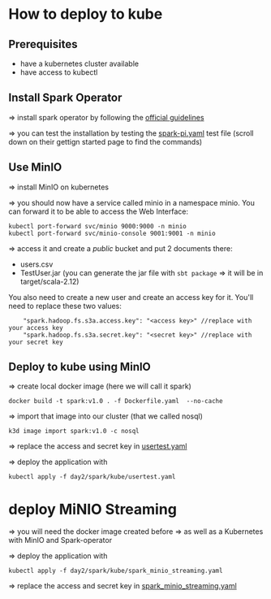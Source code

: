 # How to deploy to kube

## Prerequisites

- have a kubernetes cluster available
- have access to kubectl

## Install Spark Operator

=> install spark operator by following the [official guidelines](https://www.kubeflow.org/docs/components/spark-operator/getting-started/)

=> you can test the installation by testing the [spark-pi.yaml](https://github.com/kubeflow/spark-operator/blob/master/examples/spark-pi.yaml) test file (scroll down on their gettign started page to find the commands)


## Use MinIO

=> install MinIO on kubernetes

=> you should now have a service called minio in a namespace minio.
You can forward it to be able to access the Web Interface:
```
kubectl port-forward svc/minio 9000:9000 -n minio
kubectl port-forward svc/minio-console 9001:9001 -n minio
```

=> access it and create a *public* bucket and put 2 documents there:
- users.csv
- TestUser.jar (you can generate the jar file with `sbt package` => it will be in target/scala-2.12)

You also need to create a new user and create an access key for it.
You'll need to replace these two values:
```
    "spark.hadoop.fs.s3a.access.key": "<access key>" //replace with your access key
    "spark.hadoop.fs.s3a.secret.key": "<secret key>" //replace with your secret key
```


## Deploy to kube using MinIO

=> create local docker image (here we will call it spark)
```
docker build -t spark:v1.0 . -f Dockerfile.yaml  --no-cache
```

=> import that image into our cluster (that we called nosql)
```
k3d image import spark:v1.0 -c nosql
```

=> replace the access and secret key in [usertest.yaml](./usertest.yaml)

=> deploy the application with 
```
kubectl apply -f day2/spark/kube/usertest.yaml
```

# deploy MiNIO Streaming

=> you will need the docker image created before
=> as well as a Kubernetes with MinIO and Spark-operator

=> deploy the application with 
```
kubectl apply -f day2/spark/kube/spark_minio_streaming.yaml
```

=> replace the access and secret key in [spark_minio_streaming.yaml](./spark_minio_streaming.yaml)